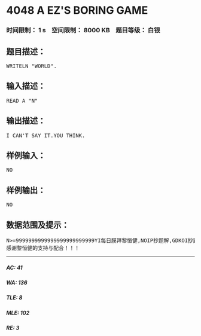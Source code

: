 # 4048 A EZ'S  BORING GAME   
### 时间限制： 1 s&nbsp;&nbsp;&nbsp;&nbsp;空间限制： 8000 KB&nbsp;&nbsp;&nbsp;&nbsp;题目等级： 白银  
## 题目描述：  

<pre>
WRITELN "WORLD".
</pre>
  
  
## 输入描述：  

<pre>
READ A "N"
</pre>
  
  
## 输出描述：  

<pre>
I CAN'T SAY IT.YOU THINK.
</pre>
  
  
## 样例输入：  

<pre>
NO
</pre>
  
  
## 样例输出：  

<pre>
NO
</pre>
  
  
## 数据范围及提示：  

<pre>
N>=9999999999999999999999999YI每日膜拜黎恒健,NOIP抄题解,GDKOI抄题解,APIO抄题解,GDOI抄题解,NOI抄题解,IOI抄题解，上课考试抄题解。今天你抄题解了吗?  
感谢黎恒健的支持与配合！！！
</pre>
  
  
***  

##### AC: 41  
##### WA: 136  
##### TLE: 8  
##### MLE: 102  
##### RE: 3  
